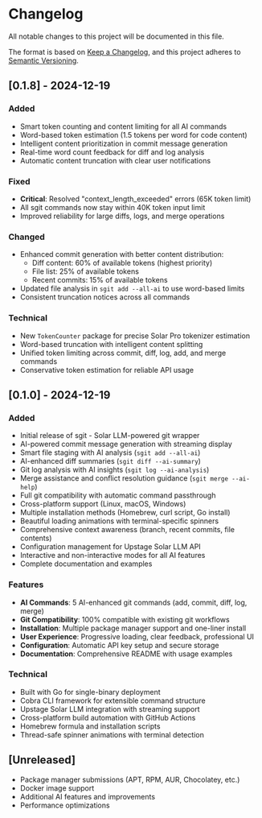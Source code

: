 # Changelog

All notable changes to this project will be documented in this file.

The format is based on [Keep a Changelog](https://keepachangelog.com/en/1.0.0/),
and this project adheres to [Semantic Versioning](https://semver.org/spec/v2.0.0.html).

## [0.1.8] - 2024-12-19

### Added
- Smart token counting and content limiting for all AI commands
- Word-based token estimation (1.5 tokens per word for code content)
- Intelligent content prioritization in commit message generation
- Real-time word count feedback for diff and log analysis
- Automatic content truncation with clear user notifications

### Fixed
- **Critical**: Resolved "context_length_exceeded" errors (65K token limit)
- All sgit commands now stay within 40K token input limit
- Improved reliability for large diffs, logs, and merge operations

### Changed
- Enhanced commit generation with better content distribution:
  - Diff content: 60% of available tokens (highest priority)
  - File list: 25% of available tokens
  - Recent commits: 15% of available tokens
- Updated file analysis in `sgit add --all-ai` to use word-based limits
- Consistent truncation notices across all commands

### Technical
- New `TokenCounter` package for precise Solar Pro tokenizer estimation
- Word-based truncation with intelligent content splitting
- Unified token limiting across commit, diff, log, add, and merge commands
- Conservative token estimation for reliable API usage

## [0.1.0] - 2024-12-19

### Added
- Initial release of sgit - Solar LLM-powered git wrapper
- AI-powered commit message generation with streaming display
- Smart file staging with AI analysis (`sgit add --all-ai`)
- AI-enhanced diff summaries (`sgit diff --ai-summary`)
- Git log analysis with AI insights (`sgit log --ai-analysis`)
- Merge assistance and conflict resolution guidance (`sgit merge --ai-help`)
- Full git compatibility with automatic command passthrough
- Cross-platform support (Linux, macOS, Windows)
- Multiple installation methods (Homebrew, curl script, Go install)
- Beautiful loading animations with terminal-specific spinners
- Comprehensive context awareness (branch, recent commits, file contents)
- Configuration management for Upstage Solar LLM API
- Interactive and non-interactive modes for all AI features
- Complete documentation and examples

### Features
- **AI Commands**: 5 AI-enhanced git commands (add, commit, diff, log, merge)
- **Git Compatibility**: 100% compatible with existing git workflows
- **Installation**: Multiple package manager support and one-liner install
- **User Experience**: Progressive loading, clear feedback, professional UI
- **Configuration**: Automatic API key setup and secure storage
- **Documentation**: Comprehensive README with usage examples

### Technical
- Built with Go for single-binary deployment
- Cobra CLI framework for extensible command structure
- Upstage Solar LLM integration with streaming support
- Cross-platform build automation with GitHub Actions
- Homebrew formula and installation scripts
- Thread-safe spinner animations with terminal detection

## [Unreleased]
- Package manager submissions (APT, RPM, AUR, Chocolatey, etc.)
- Docker image support
- Additional AI features and improvements
- Performance optimizations 